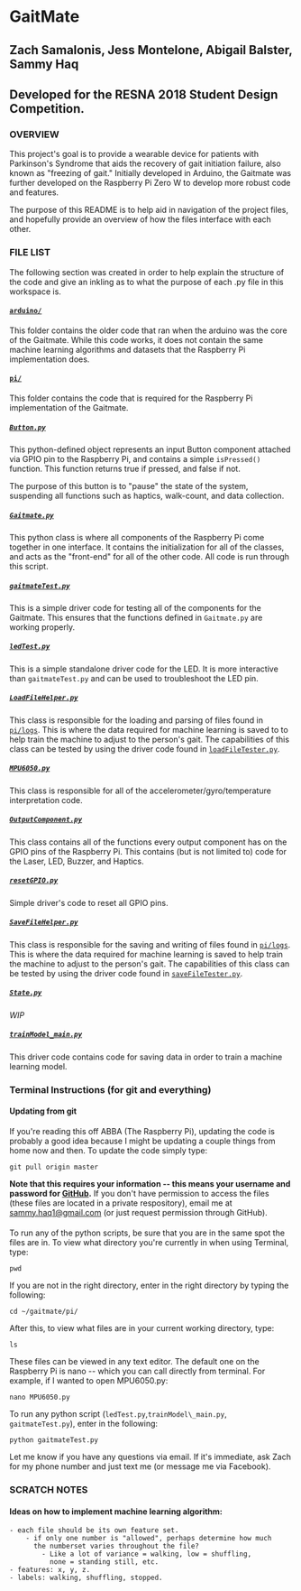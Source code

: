 # GaitMate
## Zach Samalonis, Jess Montelone, Abigail Balster, Sammy Haq
## Developed for the RESNA 2018 Student Design Competition.


### OVERVIEW

This project's goal is to provide a wearable device for patients with
Parkinson's Syndrome that aids the recovery of gait initiation failure,
also known as "freezing of gait." Initially developed in Arduino, the
Gaitmate was further developed on the Raspberry Pi Zero W to develop
more robust code and features.

The purpose of this README is to help aid in navigation of the project
files, and hopefully provide an overview of how the files interface with
each other.

### FILE LIST

The following section was created in order to help explain the structure of the
code and give an inkling as to what the purpose of each .py file in this
workspace is.

#### [`arduino/`](arduino/)
This folder contains the older code that ran when the arduino was the core of
the Gaitmate. While this code works, it does not contain the same machine learning
algorithms and datasets that the Raspberry Pi implementation does.  

#### [`pi/`](pi/)
This folder contains the code that is required for the Raspberry Pi
implementation of the Gaitmate.

##### [`Button.py`](pi/Button.py)
This python-defined object represents an input Button component attached via
GPIO pin to the Raspberry Pi, and contains a simple `isPressed()` function. This
function returns true if pressed, and false if not.

The purpose of this button is to "pause" the state of the system, suspending all
functions such as haptics, walk-count, and data collection.

##### [`Gaitmate.py`](pi/Gaitmate.py)
This python class is where all components of the Raspberry Pi come together in
one interface. It contains the initialization for all of the classes, and acts
as the "front-end" for all of the other code. All code is run through this
script.

##### [`gaitmateTest.py`](pi/gaitmateTest.py)
This is a simple driver code for testing all of the components for the Gaitmate.
This ensures that the functions defined in `Gaitmate.py` are working properly.

##### [`ledTest.py`](pi/ledTest.py)
This is a simple standalone driver code for the LED. It is more interactive than
`gaitmateTest.py` and can be used to troubleshoot the LED pin.

##### [`LoadFileHelper.py`](pi/LoadFileHelper.py)
This class is responsible for the loading and parsing of files found in
[`pi/logs`](pi/logs). This is where the data required for machine learning is
saved to to help train the machine to adjust to the person's gait. The
capabilities of this class can be tested by using the driver code found in
[`loadFileTester.py`](pi/loadFileTester.py).

##### [`MPU6050.py`](pi/MPU6050.py)
This class is responsible for all of the accelerometer/gyro/temperature
interpretation code.

##### [`OutputComponent.py`](pi/OutputComponent.py)
This class contains all of the functions every output component has on the GPIO
pins of the Raspberry Pi. This contains (but is not limited to) code for the
Laser, LED, Buzzer, and Haptics.

##### [`resetGPIO.py`](pi/resetGPIO.py)
Simple driver's code to reset all GPIO pins.

##### [`SaveFileHelper.py`](pi/SaveFileHelper.py)
This class is responsible for the saving and writing of files found in
[`pi/logs`](pi/logs). This is where the data required for machine learning is
saved to help train the machine to adjust to the person's gait. The capabilities
of this class can be tested by using the driver code found in
[`saveFileTester.py`](pi/saveFileTester.py).

##### [`State.py`](pi/State.py)

*WIP* 

##### [`trainModel_main.py`](pi/trainModel_main.py)
This driver code contains code for saving data in order to train a machine
learning model. 


### Terminal Instructions (for git and everything)
#### Updating from git
If you're reading this off ABBA (The Raspberry Pi), updating the code is
probably a good idea because I might be updating a couple things from home now
and then. To update the code simply type:
```
git pull origin master
```
**Note that this requires your information -- this means your username and
password for [GitHub](https://www.github.com/).** If you don't have permission to access the files (these files are located in a private respository), email me at sammy.haq1@gmail.com (or just request permission through GitHub).

####
To run any of the python scripts, be sure that you are in the same spot the
files are in.
To view what directory you're currently in when using Terminal, type:
```
pwd
```
If you are not in the right directory, enter in the right directory by typing
the following:
```
cd ~/gaitmate/pi/
```

After this, to view what files are in your current working directory, type:
```
ls
```
These files can be viewed in any text editor. The default one on the Raspberry
Pi is nano -- which you can call directly from terminal. For example, if I
wanted to open MPU6050.py:
```
nano MPU6050.py
```
To run any python script (`ledTest.py`,`trainModel\_main.py`, `gaitmateTest.py`), enter in the following:
```
python gaitmateTest.py
```

Let me know if you have any questions via email. If it's immediate, ask Zach for my phone number and just text me (or message me via Facebook).


### SCRATCH NOTES

#### Ideas on how to implement machine learning algorithm:
	- each file should be its own feature set.
		- if only one number is "allowed", perhaps determine how much
		  the numberset varies throughout the file?
			- Like a lot of variance = walking, low = shuffling,
			  none = standing still, etc.
	- features: x, y, z.
	- labels: walking, shuffling, stopped.

